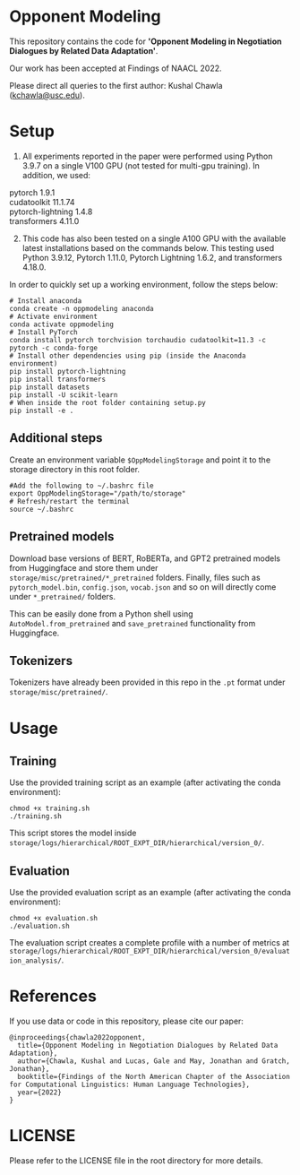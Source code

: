 # Opponent Modeling

This repository contains the code for **'Opponent Modeling in Negotiation Dialogues by Related Data Adaptation'**.

Our work has been accepted at Findings of NAACL 2022.

Please direct all queries to the first author: Kushal Chawla (kchawla@usc.edu).

# Setup

1. All experiments reported in the paper were performed using Python 3.9.7 on a single V100 GPU (not tested for multi-gpu training). In addition, we used:

pytorch 1.9.1\
cudatoolkit 11.1.74\
pytorch-lightning 1.4.8\
transformers 4.11.0

2. This code has also been tested on a single A100 GPU with the available latest installations based on the commands below. This testing used Python 3.9.12, Pytorch 1.11.0, Pytorch Lightning 1.6.2, and transformers 4.18.0.

In order to quickly set up a working environment, follow the steps below:

```
# Install anaconda
conda create -n oppmodeling anaconda
# Activate environment
conda activate oppmodeling
# Install PyTorch
conda install pytorch torchvision torchaudio cudatoolkit=11.3 -c pytorch -c conda-forge
# Install other dependencies using pip (inside the Anaconda environment)
pip install pytorch-lightning
pip install transformers
pip install datasets
pip install -U scikit-learn
# When inside the root folder containing setup.py
pip install -e .
```

## Additional steps

Create an environment variable ```$OppModelingStorage``` and point it to the storage directory in this root folder.
```
#Add the following to ~/.bashrc file
export OppModelingStorage="/path/to/storage" 
# Refresh/restart the terminal
source ~/.bashrc
```

## Pretrained models

Download base versions of BERT, RoBERTa, and GPT2 pretrained models from Huggingface and store them under ```storage/misc/pretrained/*_pretrained``` folders. Finally, files such as ```pytorch_model.bin```, ```config.json```, ```vocab.json``` and so on will directly come under ```*_pretrained/``` folders.

This can be easily done from a Python shell using ```AutoModel.from_pretrained``` and ```save_pretrained``` functionality from Huggingface.

## Tokenizers
Tokenizers have already been provided in this repo in the ```.pt``` format under ```storage/misc/pretrained/```.

# Usage
## Training

Use the provided training script as an example (after activating the conda environment):
```
chmod +x training.sh
./training.sh
```

This script stores the model inside ```storage/logs/hierarchical/ROOT_EXPT_DIR/hierarchical/version_0/```.

## Evaluation

Use the provided evaluation script as an example (after activating the conda environment):
```
chmod +x evaluation.sh
./evaluation.sh
```
The evaluation script creates a complete profile with a number of metrics at ```storage/logs/hierarchical/ROOT_EXPT_DIR/hierarchical/version_0/evaluation_analysis/```.

# References

If you use data or code in this repository, please cite our paper: 
```
@inproceedings{chawla2022opponent,
  title={Opponent Modeling in Negotiation Dialogues by Related Data Adaptation},
  author={Chawla, Kushal and Lucas, Gale and May, Jonathan and Gratch, Jonathan},
  booktitle={Findings of the North American Chapter of the Association for Computational Linguistics: Human Language Technologies},
  year={2022}
}
```

# LICENSE

Please refer to the LICENSE file in the root directory for more details.
